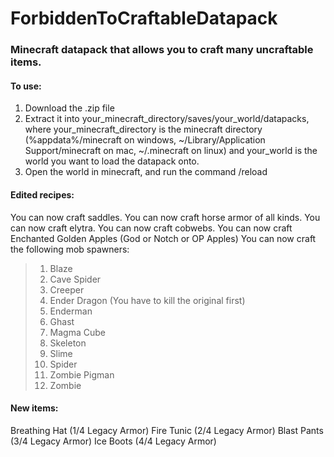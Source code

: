 # ForbiddenToCraftableDatapack
### Minecraft datapack that allows you to craft many uncraftable items.

#### To use:
1) Download the .zip file
2) Extract it into your_minecraft_directory/saves/your_world/datapacks, where your_minecraft_directory
is the minecraft directory (%appdata%/minecraft on windows, ~/Library/Application Support/minecraft on mac, ~/.minecraft on linux) and your_world is the world you want to load the datapack onto.
3) Open the world in minecraft, and run the command /reload

#### Edited recipes:
You can now craft saddles.
You can now craft horse armor of all kinds.
You can now craft elytra.
You can now craft cobwebs.
You can now craft Enchanted Golden Apples (God or Notch or OP Apples)
You can now craft the following mob spawners:
> 1) Blaze
> 2) Cave Spider
> 3) Creeper
> 4) Ender Dragon (You have to kill the original first)
> 5) Enderman
> 6) Ghast
> 7) Magma Cube
> 8) Skeleton
> 9) Slime
> 10) Spider
> 11) Zombie Pigman
> 12) Zombie

#### New items:
Breathing Hat (1/4 Legacy Armor)
Fire Tunic (2/4 Legacy Armor)
Blast Pants (3/4 Legacy Armor)
Ice Boots (4/4 Legacy Armor)
